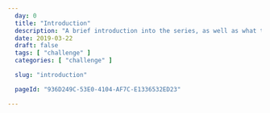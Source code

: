 ```yaml
---
  day: 0
  title: "Introduction"
  description: "A brief introduction into the series, as well as what to expect over the coming days."
  date: 2019-03-22
  draft: false
  tags: [ "challenge" ]
  categories: [ "challenge" ]

  slug: "introduction"

  pageId: "936D249C-53E0-4104-AF7C-E1336532ED23"

---
```

